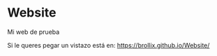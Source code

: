 # Website
Mi web de prueba

Si le queres pegar un vistazo está en: https://brollix.github.io/Website/

